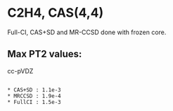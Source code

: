 C2H4, CAS(4,4)
==============

Full-CI, CAS+SD and MR-CCSD done with frozen core.

Max PT2 values:
---------------

cc-pVDZ
~~~~~~~

* CAS+SD : 1.1e-3
* MRCCSD : 1.9e-4
* FullCI : 1.5e-3


